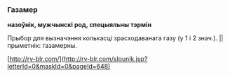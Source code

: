 ### Газамер
**назоўнік, мужчынскі род, спецыяльны тэрмін**

Прыбор для вызначэння колькасці зрасходаванага газу (у 1 і 2 знач.). || прыметнік: газамерны.

<a rel="author">[http://rv-blr.com/](http://rv-blr.com/slounik.jsp?letterId=0&maskId=0&pageId=648)</a>
